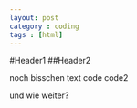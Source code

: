```yaml
---
layout: post
category : coding
tags : [html]
---
```


#Header1
##Header2

noch bisschen text
    code
    code2

und wie weiter?